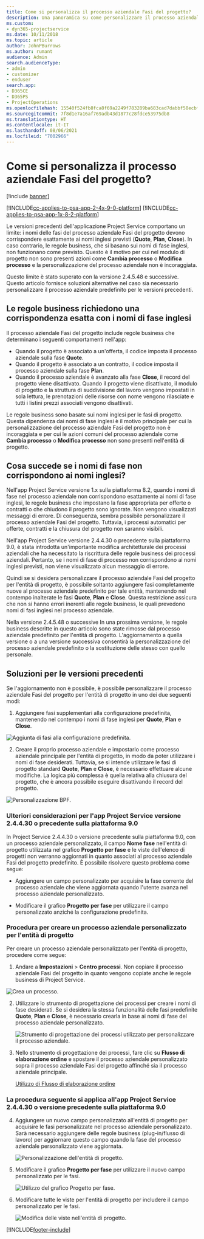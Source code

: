 ```yaml
---
title: Come si personalizza il processo aziendale Fasi del progetto?
description: Una panoramica su come personalizzare il processo aziendale Fasi del progetto.
ms.custom:
- dyn365-projectservice
ms.date: 10/11/2018
ms.topic: article
author: JohnPBurrows
ms.author: rumant
audience: Admin
search.audienceType:
- admin
- customizer
- enduser
search.app:
- D365CE
- D365PS
- ProjectOperations
ms.openlocfilehash: 15540f524fb8fca8f69a2249f783289ba683cad7dabbf58ecbf620d147e5d491
ms.sourcegitcommit: 7f8d1e7a16af769adb43d1877c28fdce53975db8
ms.translationtype: HT
ms.contentlocale: it-IT
ms.lasthandoff: 08/06/2021
ms.locfileid: "7002966"
---
```

# <a name="how-do-i-customize-the-project-stages-business-process-flow"></a>Come si personalizza il processo aziendale Fasi del progetto?

[!include [banner](../includes/psa-now-project-operations.md)]

[!INCLUDE[cc-applies-to-psa-app-2-4x-9-0-platform](../includes/cc-applies-to-psa-app-2-4x-9-0-platform.md)]
[!INCLUDE[cc-applies-to-psa-app-1x-8-2-platform](../includes/cc-applies-to-psa-app-1x-8-2-platform.md)]

Le versioni precedenti dell'applicazione Project Service comportano un limite: i nomi delle fasi del processo aziendale Fasi del progetto devono corrispondere esattamente ai nomi inglesi previsti (**Quote**, **Plan**, **Close**). In caso contrario, le regole business, che si basano sui nomi di fase inglesi, non funzionano come previsto. Questo è il motivo per cui nel modulo di progetto non sono presenti azioni come **Cambia processo** o **Modifica processo** e la personalizzazione del processo aziendale non è incoraggiata. 

Questo limite è stato superato con la versione 2.4.5.48 e successive. Questo articolo fornisce soluzioni alternative nel caso sia necessario personalizzare il processo aziendale predefinito per le versioni precedenti.  

## <a name="business-logic-requires-an-exact-match-with-english-stage-names"></a>Le regole business richiedono una corrispondenza esatta con i nomi di fase inglesi

Il processo aziendale Fasi del progetto include regole business che determinano i seguenti comportamenti nell'app:
- Quando il progetto è associato a un'offerta, il codice imposta il processo aziendale sulla fase **Quote**.
- Quando il progetto è associato a un contratto, il codice imposta il processo aziendale sulla fase **Plan**.
- Quando il processo aziendale è avanzato alla fase **Close**, il record del progetto viene disattivato. Quando il progetto viene disattivato, il modulo di progetto e la struttura di suddivisione del lavoro vengono impostati in sola lettura, le prenotazioni delle risorse con nome vengono rilasciate e tutti i listini prezzi associati vengono disattivati.

Le regole business sono basate sui nomi inglesi per le fasi di progetto. Questa dipendenza dai nomi di fase inglesi è il motivo principale per cui la personalizzazione del processo aziendale Fasi del progetto non è incoraggiata e per cui le azioni comuni del processo aziendale come **Cambia processo** o **Modifica processo** non sono presenti nell'entità di progetto.

## <a name="what-happens-if-the-stage-names-dont-match-the-english-names"></a>Cosa succede se i nomi di fase non corrispondono ai nomi inglesi?

Nell'app Project Service versione 1.x sulla piattaforma 8.2, quando i nomi di fase nel processo aziendale non corrispondono esattamente ai nomi di fase inglesi, le regole business che impostano la fase appropriata per offerte o contratti o che chiudono il progetto sono ignorate. Non vengono visualizzati messaggi di errore. Di conseguenza, sembra possibile personalizzare il processo aziendale Fasi del progetto. Tuttavia, i processi automatici per offerte, contratti e la chiusura del progetto non saranno visibili.

Nell'app Project Service versione 2.4.4.30 o precedente sulla piattaforma 9.0, è stata introdotta un'importante modifica architetturale dei processi aziendali che ha necessitato la riscrittura delle regole business dei processi aziendali. Pertanto, se i nomi di fase di processo non corrispondono ai nomi inglesi previsti, non viene visualizzato alcun messaggio di errore. 

Quindi se si desidera personalizzare il processo aziendale Fasi del progetto per l'entità di progetto, è possibile soltanto aggiungere fasi completamente nuove al processo aziendale predefinito per tale entità, mantenendo nel contempo inalterate le fasi **Quote**, **Plan** e **Close**. Questa restrizione assicura che non si hanno errori inerenti alle regole business, le quali prevedono nomi di fasi inglesi nel processo aziendale.

Nella versione 2.4.5.48 o successive In una prossima versione, le regole business descritte in questo articolo sono state rimosse dal processo aziendale predefinito per l'entità di progetto. L'aggiornamento a quella versione o a una versione successiva consentirà la personalizzazione del processo aziendale predefinito o la sostituzione delle stesso con quello personale. 

## <a name="workarounds-for-earlier-versions"></a>Soluzioni per le versioni precedenti

Se l'aggiornamento non è possibile, è possibile personalizzare il processo aziendale Fasi del progetto per l'entità di progetto in uno dei due seguenti modi:

1. Aggiungere fasi supplementari alla configurazione predefinita, mantenendo nel contempo i nomi di fase inglesi per **Quote**, **Plan** e **Close**.


![Aggiunta di fasi alla configurazione predefinita.](media/FAQ-Customize-BPF-1.png)
 
2. Creare il proprio processo aziendale e impostarlo come processo aziendale principale per l'entità di progetto, in modo da poter utilizzare i nomi di fase desiderati. Tuttavia, se si intende utilizzare le fasi di progetto standard **Quote**, **Plan** e **Close**, è necessario effettuare alcune modifiche. La logica più complessa è quella relativa alla chiusura del progetto, che è ancora possibile eseguire disattivando il record del progetto.

![Personalizzazione BPF.](media/FAQ-Customize-BPF-2.png)

### <a name="additional-considerations-for-project-service-app-version-24430-or-earlier-on-platform-90"></a>Ulteriori considerazioni per l'app Project Service versione 2.4.4.30 o precedente sulla piattaforma 9.0

In Project Service 2.4.4.30 o versione precedente sulla piattaforma 9.0, con un processo aziendale personalizzato, il campo **Nome fase** nell'entità di progetto utilizzata nel grafico **Progetto per fase** e le viste dell'elenco di progetti non verranno aggiornati in quanto associati al processo aziendale Fasi del progetto predefinito. È possibile risolvere questo problema come segue:

- Aggiungere un campo personalizzato per acquisire la fase corrente del processo aziendale che viene aggiornata quando l'utente avanza nel processo aziendale personalizzato.

- Modificare il grafico **Progetto per fase** per utilizzare il campo personalizzato anziché la configurazione predefinita.

### <a name="steps-to-create-your-own-business-process-flow-for-the-project-entity"></a>Procedura per creare un processo aziendale personalizzato per l'entità di progetto

Per creare un processo aziendale personalizzato per l'entità di progetto, procedere come segue:

1. Andare a **Impostazioni** > **Centro processi**. Non copiare il processo aziendale Fasi del progetto in quanto vengono copiate anche le regole business di Project Service.

  ![Crea un processo.](media/FAQ-Customize-BPF-3.png)

2. Utilizzare lo strumento di progettazione dei processi per creare i nomi di fase desiderati. Se si desidera la stessa funzionalità delle fasi predefinite **Quote**, **Plan** e **Close**, è necessario crearla in base ai nomi di fase del processo aziendale personalizzato.

   ![Strumento di progettazione dei processi utilizzato per personalizzare il processo aziendale.](media/FAQ-Customize-BPF-4.png) 

3. Nello strumento di progettazione dei processi, fare clic su **Flusso di elaborazione ordine** e spostare il processo aziendale personalizzato sopra il processo aziendale Fasi del progetto affinché sia il processo aziendale principale.


   [Utilizzo di Flusso di elaborazione ordine](media/FAQ-Customize-BPF-5-720.png)

### <a name="the-following-steps-apply-to-project-service-app-24430-or-earlier-on-the-90-platform"></a>La procedura seguente si applica all'app Project Service 2.4.4.30 o versione precedente sulla piattaforma 9.0

4. Aggiungere un nuovo campo personalizzato all'entità di progetto per acquisire le fasi personalizzate nel processo aziendale personalizzato. Sarà necessario aggiungere delle regole business (plug-in/flusso di lavoro) per aggiornare questo campo quando la fase del processo aziendale personalizzato viene aggiornata.

   ![Personalizzazione dell'entità di progetto.](media/FAQ-Customize-BPF-6-720.png)

5. Modificare il grafico **Progetto per fase** per utilizzare il nuovo campo personalizzato per le fasi.

   ![Utilizzo del grafico Progetto per fase.](media/FAQ-Customize-BPF-7-720.png)

6. Modificare tutte le viste per l'entità di progetto per includere il campo personalizzato per le fasi.

   ![Modifica delle viste nell'entità di progetto.](media/FAQ-Customize-BPF-8-720.png)



[!INCLUDE[footer-include](../includes/footer-banner.md)]